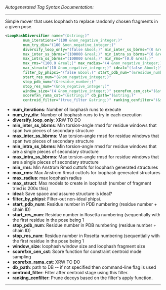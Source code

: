 <!-- THIS IS AN AUTOGENERATED FILE: Don't edit it directly, instead change the schema definition in the code itself. -->

_Autogenerated Tag Syntax Documentation:_

---
Simple mover that uses loophash to replace randomly chosen fragments in a given pose.

```xml
<LoopHashDiversifier name="(&string;)"
        num_iterations="(100 &non_negative_integer;)"
        num_try_div="(100 &non_negative_integer;)"
        diversify_loop_only="(false &bool;)" min_inter_ss_bbrms="(0 &real;)"
        max_inter_ss_bbrms="(100000 &real;)" min_intra_ss_bbrms="(0 &real;)"
        max_intra_ss_bbrms="(100000 &real;)" min_rms="(0.0 &real;)"
        max_rms="(100.0 &real;)" max_radius="(4 &non_negative_integer;)"
        max_struct="(10 &non_negative_integer;)" ideal="(false &bool;)"
        filter_by_phipsi="(false &bool;)" start_pdb_num="(&residue_number;)"
        start_res_num="(&non_negative_integer;)"
        stop_pdb_num="(&residue_number;)"
        stop_res_num="(&non_negative_integer;)"
        window_size="(4 &non_negative_integer;)" scorefxn_cen_cst="(&string;)"
        scorefxn_rama_cst="(&string;)" db_path="(&string;)"
        centroid_filter="(true_filter &string;)" ranking_cenfilter="(&string;)" />
```

-   **num_iterations**: Number of loophash runs to execute
-   **num_try_div**: Number of loophash runs to try in each execution
-   **diversify_loop_only**: XRW TO DO
-   **min_inter_ss_bbrms**: Min torsion-angle rmsd for residue windows that span two pieces of secondary structure
-   **max_inter_ss_bbrms**: Max torsion-angle rmsd for residue windows that span two pieces of secondary structure
-   **min_intra_ss_bbrms**: Min torsion-angle rmsd for residue windows that are a single pieces of secondary structure
-   **max_intra_ss_bbrms**: Max torsion-angle rmsd for residue windows that are a single pieces of secondary structure
-   **min_rms**: Min Anstrom Rmsd cuttofs for loophash generated structures
-   **max_rms**: Max Anstrom Rmsd cuttofs for loophash generated structures
-   **max_radius**: max loophash radius
-   **max_struct**: Max models to create in loophash (number of fragment tried is 200x this)
-   **ideal**: Save space and assume structure is ideal?
-   **filter_by_phipsi**: Filter-out non-ideal phipsi.
-   **start_pdb_num**: Residue number in PDB numbering (residue number + chain ID)
-   **start_res_num**: Residue number in Rosetta numbering (sequentially with the first residue in the pose being 1
-   **stop_pdb_num**: Residue number in PDB numbering (residue number + chain ID)
-   **stop_res_num**: Residue number in Rosetta numbering (sequentially with the first residue in the pose being 1
-   **window_size**: loophash window size and loophash fragment size
-   **scorefxn_cen_cst**: Score function for constraint centroid mode sampling
-   **scorefxn_rama_cst**: XRW TO DO
-   **db_path**: path to DB -- if not specified then command-line flag is used
-   **centroid_filter**: Filter after centroid stage using this filter.
-   **ranking_cenfilter**: Prune decoys based on the filter's apply function.

---
